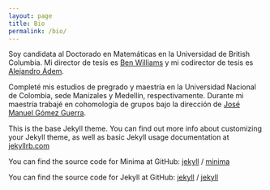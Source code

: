 ```yaml
---
layout: page
title: Bio
permalink: /bio/
---
```

Soy candidata al Doctorado en Matemáticas en la Universidad de British Columbia. Mi director de tesis es [Ben Williams](http://www.math.ubc.ca/~tbjw/) y mi codirector de tesis es [Alejandro Ádem](http://www.math.ubc.ca/~adem/).

Completé mis estudios de pregrado y maestría en la Universidad Nacional de Colombia, sede Manizales y Medellín, respectivamente. Durante mi maestría trabajé en cohomología de grupos bajo la dirección de [José Manuel Gómez Guerra](https://sites.google.com/a/unal.edu.co/jmgomez0/home?authuser=0).


This is the base Jekyll theme. You can find out more info about customizing your Jekyll theme, as well as basic Jekyll usage documentation at [jekyllrb.com](https://jekyllrb.com/)

You can find the source code for Minima at GitHub:
[jekyll][jekyll-organization] /
[minima](https://github.com/jekyll/minima)

You can find the source code for Jekyll at GitHub:
[jekyll][jekyll-organization] /
[jekyll](https://github.com/jekyll/jekyll)


[jekyll-organization]: https://github.com/jekyll
